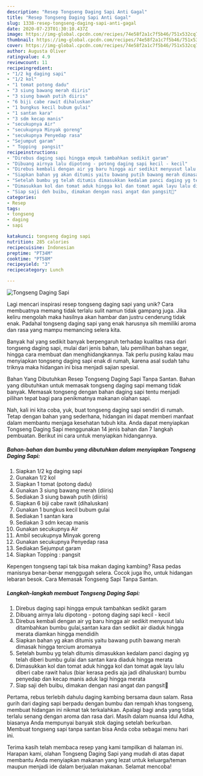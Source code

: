 ```yaml
---
description: "Resep Tongseng Daging Sapi Anti Gagal"
title: "Resep Tongseng Daging Sapi Anti Gagal"
slug: 1338-resep-tongseng-daging-sapi-anti-gagal
date: 2020-07-23T01:30:10.437Z
image: https://img-global.cpcdn.com/recipes/74e58f2a1c7f5b46/751x532cq70/tongseng-daging-sapi-foto-resep-utama.jpg
thumbnail: https://img-global.cpcdn.com/recipes/74e58f2a1c7f5b46/751x532cq70/tongseng-daging-sapi-foto-resep-utama.jpg
cover: https://img-global.cpcdn.com/recipes/74e58f2a1c7f5b46/751x532cq70/tongseng-daging-sapi-foto-resep-utama.jpg
author: Augusta Oliver
ratingvalue: 4.9
reviewcount: 11
recipeingredient:
- "1/2 kg daging sapi"
- "1/2 kol"
- "1 tomat potong dadu"
- "3 siung bawang merah diiris"
- "3 siung bawah putih diiris"
- "6 biji cabe rawit dihaluskan"
- "1 bungkus kecil bubum gulai"
- "1 santan kara"
- "3 sdm kecap manis"
- "secukupnya Air"
- "secukupnya Minyak goreng"
- "secukupnya Penyedap rasa"
- "Sejumput garam"
- " Topping  pangsit"
recipeinstructions:
- "Direbus daging sapi hingga empuk tambahkan sedikit garam"
- "Dibuang airnya lalu dipotong - potong daging sapi kecil - kecil"
- "Direbus kembali dengan air yg baru hingga air sedikit menyusut lalu ditambahkan bumbu gulai,santan kara dan sedikit air diaduk hingga merata diamkan hingga mendidih"
- "Siapkan bahan yg akan ditumis yaitu bawang putih bawang merah dimasak hingga tercium aromanya"
- "Setelah bumbu yg telah ditumis dimasukkan kedalam panci daging yg telah diberi bumbu gulai dan santan kara diaduk hingga merata"
- "Dimasukkan kol dan tomat aduk hingga kol dan tomat agak layu lalu diberi cabe rawit halus (biar kerasa pedis aja jadi dihaluskan) bumbu penyedap dan kecap manis aduk lagi hingga merata"
- "Siap saji deh buibu, dimakan dengan nasi angat dan pangsit🤗"
categories:
- Resep
tags:
- tongseng
- daging
- sapi

katakunci: tongseng daging sapi 
nutrition: 285 calories
recipecuisine: Indonesian
preptime: "PT34M"
cooktime: "PT58M"
recipeyield: "3"
recipecategory: Lunch

---
```



![Tongseng Daging Sapi](https://img-global.cpcdn.com/recipes/74e58f2a1c7f5b46/751x532cq70/tongseng-daging-sapi-foto-resep-utama.jpg)

Lagi mencari inspirasi resep tongseng daging sapi yang unik? Cara membuatnya memang tidak terlalu sulit namun tidak gampang juga. Jika keliru mengolah maka hasilnya akan hambar dan justru cenderung tidak enak. Padahal tongseng daging sapi yang enak harusnya sih memiliki aroma dan rasa yang mampu memancing selera kita.

Banyak hal yang sedikit banyak berpengaruh terhadap kualitas rasa dari tongseng daging sapi, mulai dari jenis bahan, lalu pemilihan bahan segar, hingga cara membuat dan menghidangkannya. Tak perlu pusing kalau mau menyiapkan tongseng daging sapi enak di rumah, karena asal sudah tahu triknya maka hidangan ini bisa menjadi sajian spesial.

Bahan Yang Dibutuhkan Resep Tongseng Daging Sapi Tanpa Santan. Bahan yang dibutuhkan untuk memasak tongseng daging sapi memang tidak banyak. Memasak tongseng dengan bahan daging sapi tentu menjadi pilihan tepat bagi para penikmatnya makanan olahan sapi.


Nah, kali ini kita coba, yuk, buat tongseng daging sapi sendiri di rumah. Tetap dengan bahan yang sederhana, hidangan ini dapat memberi manfaat dalam membantu menjaga kesehatan tubuh kita. Anda dapat menyiapkan Tongseng Daging Sapi menggunakan 14 jenis bahan dan 7 langkah pembuatan. Berikut ini cara untuk menyiapkan hidangannya.

<!--inarticleads1-->

##### Bahan-bahan dan bumbu yang dibutuhkan dalam menyiapkan Tongseng Daging Sapi:

1. Siapkan 1/2 kg daging sapi
1. Gunakan 1/2 kol
1. Siapkan 1 tomat (potong dadu)
1. Gunakan 3 siung bawang merah (diiris)
1. Sediakan 3 siung bawah putih (diiris)
1. Siapkan 6 biji cabe rawit (dihaluskan)
1. Gunakan 1 bungkus kecil bubum gulai
1. Sediakan 1 santan kara
1. Sediakan 3 sdm kecap manis
1. Gunakan secukupnya Air
1. Ambil secukupnya Minyak goreng
1. Gunakan secukupnya Penyedap rasa
1. Sediakan Sejumput garam
1. Siapkan  Topping : pangsit


Kepengen tongseng tapi tak bisa makan daging kambing? Rasa pedas manisnya benar-benar menggugah selera. Cocok juga lho, untuk hidangan lebaran besok. Cara Memasak Tongseng Sapi Tanpa Santan. 

<!--inarticleads2-->

##### Langkah-langkah membuat Tongseng Daging Sapi:

1. Direbus daging sapi hingga empuk tambahkan sedikit garam
1. Dibuang airnya lalu dipotong - potong daging sapi kecil - kecil
1. Direbus kembali dengan air yg baru hingga air sedikit menyusut lalu ditambahkan bumbu gulai,santan kara dan sedikit air diaduk hingga merata diamkan hingga mendidih
1. Siapkan bahan yg akan ditumis yaitu bawang putih bawang merah dimasak hingga tercium aromanya
1. Setelah bumbu yg telah ditumis dimasukkan kedalam panci daging yg telah diberi bumbu gulai dan santan kara diaduk hingga merata
1. Dimasukkan kol dan tomat aduk hingga kol dan tomat agak layu lalu diberi cabe rawit halus (biar kerasa pedis aja jadi dihaluskan) bumbu penyedap dan kecap manis aduk lagi hingga merata
1. Siap saji deh buibu, dimakan dengan nasi angat dan pangsit🤗


Pertama, rebus terlebih dahulu daging kambing bersama daun salam. Rasa gurih dari daging sapi berpadu dengan bumbu dan rempah khas tongseng, membuat hidangan ini nikmat tak terkalahkan. Apalagi bagi anda yang tidak terlalu senang dengan aroma dan rasa dari. Masih dalam nuansa Idul Adha, biasanya Anda mempunyai banyak stok daging setelah berkurban. Membuat tongseng sapi tanpa santan bisa Anda coba sebagai menu hari ini. 

Terima kasih telah membaca resep yang kami tampilkan di halaman ini. Harapan kami, olahan Tongseng Daging Sapi yang mudah di atas dapat membantu Anda menyiapkan makanan yang lezat untuk keluarga/teman maupun menjadi ide dalam berjualan makanan. Selamat mencoba!
